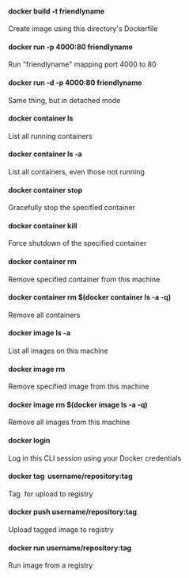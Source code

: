 #### docker build -t friendlyname   
  Create image using this directory's Dockerfile
#### docker run -p 4000:80 friendlyname  
 Run "friendlyname" mapping port 4000 to 80
#### docker run -d -p 4000:80 friendlyname         
 Same thing, but in detached mode
#### docker container ls                                
 List all running containers
#### docker container ls -a             
 List all containers, even those not running
#### docker container stop <hash>           
 Gracefully stop the specified container
#### docker container kill <hash>         
 Force shutdown of the specified container
#### docker container rm <hash>        
 Remove specified container from this machine
#### docker container rm $(docker container ls -a -q)         
 Remove all containers
#### docker image ls -a                             
 List all images on this machine
#### docker image rm <image id>            
 Remove specified image from this machine
#### docker image rm $(docker image ls -a -q)   
 Remove all images from this machine
#### docker login             
Log in this CLI session using your Docker credentials
#### docker tag <image> username/repository:tag  
 Tag <image> for upload to registry
#### docker push username/repository:tag            
 Upload tagged image to registry
#### docker run username/repository:tag                   
 Run image from a registry
